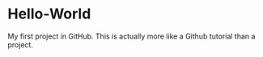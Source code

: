 # Hello-World
My first project in GitHub. This is actually more like a Github tutorial than a project.
